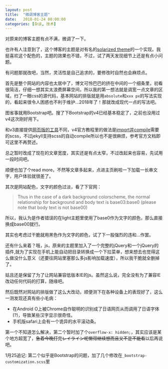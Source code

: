 ```yaml
---
layout: post
title:  "微调博客主题"
date:   2018-01-24 00:00:00
categories: [杂谈, 技术]
---
```


对原来的博客主题有点不满，微调了一下。<!--more-->

也许有人注意到了，这个博客的主题是对有名的[solarized theme](http://ethanschoonover.com/solarized)的一个实现。我挺喜欢这个配色的，主题的效果也不错，不过，试了两天发现细节上还是有点小问题。



有问题那就改吧，当然，灵活性是自己追求的，要修改时自然也会麻烦点。

首先是整个网站的内容也太居中了，博文可怜巴巴的挤在中间的一个细条里，初看很简洁，仔细一想其实太浪费屏幕空间，所以我的第一想法就是调宽一点文章的区域，扫了一眼css的源代码，基本网站的排版就是用`absolute`和`xxx px`的写法实现的，看起来很令人困惑也不利于维护...2018年了！那就改成现代一点的写法吧。

图省事就用Bootstrap吧。搜了下Bootstrap的v4已经基本稳定了，之前也没用过v4这次刚好用下。

和v3直接提供[网页版的工具](https://getbootstrap.com/docs/3.3/customize/)不同，v4官方教程里的做法是[import并compile](https://getbootstrap.com/docs/4.0/getting-started/theming/)需要的scss，不过jekyll支持scss的自动compile所以也不是很麻烦，参考官方文档即可这里不再赘述。

总之暂时改成了现在的文章宽度，其实还是有点太窄，不过改起来也容易，先试用一段时间吧。

顺便也加了个read more，不然等文章多起来，点进主页刷啦一下加载一长串文字，用户体验就很差了。

其次是网站配色，文字的颜色过淡，看了下官网：
>Thus in the case of a dark background colorscheme, the normal relationship for background and body text is base03:base0 (please note that body text is not base00)

所以，我认为是作者错误的在light主题里使用了base0作为文字的颜色，那么直接换成base00就行。

其实也考虑过干脆就用黑色作为文字的颜色，试了下一股强烈的违和...作罢。

还有什么来着？哦，js，原来的主题里加入了一个完整的jQuery和一个jQuery的插件,就为了实现在手机上能自动把目录转换成一个下拉菜单，想来想去也觉得这么做没什么意义（还要往网站里塞那么多js影响加载速度），所以我干脆就全删掉了。

姑且还是保留了为了让网站兼容低版本IE的js。虽然这么说，完全没有为了兼容IE改动任何代码的打算，随缘吧。

然后既然对网站的排版做了这么大改动，顺便测下在各种设备上的表现好了，这么一测发现还真有些小毛病：


- 在Android O上被Chrome自作聪明的识别成了日语网页从而调用了日语字体(?)，导致某些汉字显示很奇怪。
- 手机版safari上会有一个诡异的水平滚动条。

第一个不知道怎么解决，第二个暂时加了个`overflow-x: hidden;`，其实应该是某个地方超宽了，<del>急着今晚打完レイライン呢懒得继续想而且又不是不能看</del>以后再说吧。

1月25追记: 第二个似乎是Bootstrap的问题，加了几个修改在`_bootstrap-customization.scss`里



